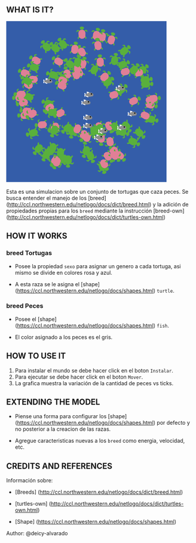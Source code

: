 ## WHAT IS IT?

![Imagen de muestra](https://raw.githubusercontent.com/GrupoComplejidadUD/taller_netlogo/master/sesion%201/ejercicio%20pecera/pecera.png)

Esta es una simulacion sobre un conjunto de tortugas que caza peces. Se busca entender el manejo de los [breed] (http://ccl.northwestern.edu/netlogo/docs/dict/breed.html) y la adición de propiedades propias para los `breed` mediante la instrucción [breed-own] (http://ccl.northwestern.edu/netlogo/docs/dict/turtles-own.html)

## HOW IT WORKS

### breed Tortugas

- Posee la propiedad `sexo` para asignar un genero a cada tortuga, asi mismo se divide en colores rosa y azul.

- A esta raza se le asigna el [shape] (https://ccl.northwestern.edu/netlogo/docs/shapes.html) `turtle`.

### breed Peces

- Posee el [shape] (https://ccl.northwestern.edu/netlogo/docs/shapes.html) `fish`.

- El color asignado a los peces es el gris.

## HOW TO USE IT

1. Para instalar el mundo se debe hacer click en el boton `Instalar`.
2. Para ejecutar se debe hacer click en el boton `Mover`.
3. La grafica muestra la variación de la cantidad de peces vs ticks.

## EXTENDING THE MODEL

- Piense una forma para configurar los [shape] (https://ccl.northwestern.edu/netlogo/docs/shapes.html) por defecto y no posterior a la creacion de las razas.

- Agregue caracteristicas nuevas a los `breed` como energia, velocidad, etc.

## CREDITS AND REFERENCES

Información sobre:

- [Breeds] (http://ccl.northwestern.edu/netlogo/docs/dict/breed.html)

- [turtles-own] (http://ccl.northwestern.edu/netlogo/docs/dict/turtles-own.html)

- [Shape] (https://ccl.northwestern.edu/netlogo/docs/shapes.html)

Author: @deicy-alvarado
